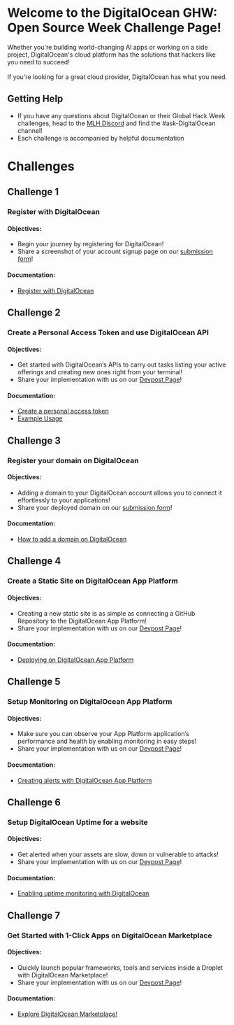 # Welcome to the DigitalOcean GHW: Open Source Week Challenge Page!

Whether you're building world-changing AI apps or working on a side project, DigitalOcean's cloud platform has the solutions that hackers like you need to succeed! <br><br>
If you're looking for a great cloud provider, DigitalOcean has what you need. 

## Getting Help 

* If you have any questions about DigitalOcean or their Global Hack Week challenges, head to the [MLH Discord](https://discord.mlh.io/) and find the #ask-DigitalOcean channel!
* Each challenge is accompanied by helpful documentation

# Challenges

## Challenge 1
### Register with DigitalOcean

#### Objectives: 
* Begin your journey by registering for DigitalOcean!
* Share a screenshot of your account signup page on our [submission form](https://mlh.link/ghwform)! 

#### Documentation: 
* [Register with DigitalOcean](https://mlh.link/ghwos24-digitalocean-registration)

## Challenge 2 
### Create a Personal Access Token and use DigitalOcean API

#### Objectives: 
* Get started with DigitalOcean’s APIs to carry out tasks listing your active offerings and creating new ones right from your terminal!
* Share your implementation with us on our [Devpost Page](https://mlh.link/ghwdevpost)! 

#### Documentation: 
* [Create a personal access token](https://mlh.link/ghwos24-digitalocean-accesstoken)
* [Example Usage](https://mlh.link/ghwos24-digitalocean-example)

## Challenge 3 
### Register your domain on DigitalOcean

#### Objectives: 
* Adding a domain to your DigitalOcean account allows you to connect it effortlessly to your applications!
* Share your deployed domain on our [submission form](https://mlh.link/ghwform)! 

#### Documentation:
* [How to add a domain on DigitalOcean](https://mlh.link/ghwos24-digitalocean-domain)

## Challenge 4 
### Create a Static Site on DigitalOcean App Platform

#### Objectives: 
* Creating a new static site is as simple as connecting a GitHub Repository to the DigitalOcean App Platform!
* Share your implementation with us on our [Devpost Page](https://mlh.link/ghwdevpost)! 

#### Documentation:
* [Deploying on DigitalOcean App Platform](https://mlh.link/ghwos24-digitalocean-appplatform)

## Challenge 5
### Setup Monitoring on DigitalOcean App Platform

#### Objectives: 
* Make sure you can observe your App Platform application’s performance and health by enabling monitoring in easy steps!
* Share your implementation with us on our [Devpost Page](https://mlh.link/ghwdevpost)! 

#### Documentation: 
* [Creating alerts with DigitalOcean App Platform](https://mlh.link/ghwos24-digitalocean-alerts)

## Challenge 6
### Setup DigitalOcean Uptime for a website

#### Objectives: 
* Get alerted when your assets are slow, down or vulnerable to attacks!
* Share your implementation with us on our [Devpost Page](https://mlh.link/ghwdevpost)! 

#### Documentation: 
* [Enabling uptime monitoring with DigitalOcean](https://mlh.link/ghwos24-digitalocean-uptime)

## Challenge 7
### Get Started with 1-Click Apps on DigitalOcean Marketplace

#### Objectives: 
* Quickly launch popular frameworks, tools and services inside a Droplet with DigitalOcean Marketplace!
* Share your implementation with us on our [Devpost Page](https://mlh.link/ghwdevpost)! 

#### Documentation: 
* [Explore DigitalOcean Marketplace!](https://mlh.link/ghwos24-digitalocean-marketplace)

